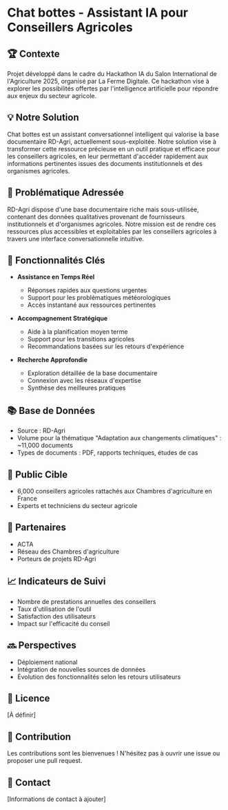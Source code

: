 # Chat bottes - Assistant IA pour Conseillers Agricoles

## 🏆 Contexte

Projet développé dans le cadre du Hackathon IA du Salon International de l'Agriculture 2025, organisé par La Ferme Digitale. Ce hackathon vise à explorer les possibilités offertes par l'intelligence artificielle pour répondre aux enjeux du secteur agricole.

## 💡 Notre Solution

Chat bottes est un assistant conversationnel intelligent qui valorise la base documentaire RD-Agri, actuellement sous-exploitée. Notre solution vise à transformer cette ressource précieuse en un outil pratique et efficace pour les conseillers agricoles, en leur permettant d'accéder rapidement aux informations pertinentes issues des documents institutionnels et des organismes agricoles.

## 🎯 Problématique Adressée

RD-Agri dispose d'une base documentaire riche mais sous-utilisée, contenant des données qualitatives provenant de fournisseurs institutionnels et d'organismes agricoles. Notre mission est de rendre ces ressources plus accessibles et exploitables par les conseillers agricoles à travers une interface conversationnelle intuitive.

## 🔑 Fonctionnalités Clés

- **Assistance en Temps Réel**
  - Réponses rapides aux questions urgentes
  - Support pour les problématiques météorologiques
  - Accès instantané aux ressources pertinentes

- **Accompagnement Stratégique**
  - Aide à la planification moyen terme
  - Support pour les transitions agricoles
  - Recommandations basées sur les retours d'expérience

- **Recherche Approfondie**
  - Exploration détaillée de la base documentaire
  - Connexion avec les réseaux d'expertise
  - Synthèse des meilleures pratiques

## 📚 Base de Données

- Source : RD-Agri
- Volume pour la thématique "Adaptation aux changements climatiques" : ~11,000 documents
- Types de documents : PDF, rapports techniques, études de cas

## 👥 Public Cible

- 6,000 conseillers agricoles rattachés aux Chambres d'agriculture en France
- Experts et techniciens du secteur agricole

## 🤝 Partenaires

- ACTA
- Réseau des Chambres d'agriculture
- Porteurs de projets RD-Agri

## 📈 Indicateurs de Suivi

- Nombre de prestations annuelles des conseillers
- Taux d'utilisation de l'outil
- Satisfaction des utilisateurs
- Impact sur l'efficacité du conseil

## 🔜 Perspectives

- Déploiement national
- Intégration de nouvelles sources de données
- Évolution des fonctionnalités selon les retours utilisateurs

## 📝 Licence

[À définir]

## 🤝 Contribution

Les contributions sont les bienvenues ! N'hésitez pas à ouvrir une issue ou proposer une pull request.

## 📧 Contact

[Informations de contact à ajouter]
